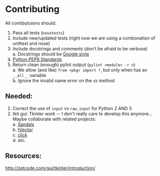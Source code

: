 # Contributing

All contibutuions should:  
1. Pass all tests (`nosetests`)  
2. Include new/updated tests (right now we are using a combonation of unittest and nose)  
3. Include docstrings and comments (don't be afraid to be verbose)  
  a. Docstrings should be [Google style](http://sphinxcontrib-napoleon.readthedocs.io/en/latest/example_google.html)  
4. [Python PEP8 Standards](https://www.python.org/dev/peps/pep-0008/)  
5. Return clean (enough) pylint output (`pylint <module> -r n`)  
  a. We allow (and like) `from <pkg> import *`, but only when <pgk> has an `__all__` variable  
  b. Ignore the invalid name error on the `ok` method  

## Needed:
1. Correct the use of `input` vs `raw_input` for Python 2 AND 3  
2. tkit.gui: Tkinter work -- I don't really care to develop this anymore... Maybe collaborate with related projects:  
  a. [Sandals](https://github.com/georgewalton/Sandals)  
  b. [tVector](http://freenet.mcnabhosting.com/python/tVector/)  
  c. [click](http://click.pocoo.org/5/)  
  d. etc.



## Resources:
http://zetcode.com/gui/tkinter/introduction/  
